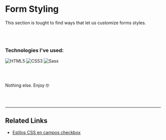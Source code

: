 # Form Styling

This section is tought to find ways that let us customize forms styles.

<br>
<br>

### Technologies I've used:
![HTML5](https://img.shields.io/badge/-HTML5-E34F26?style=flat-square&logo=html5&logoColor=white)
![CSS3](https://img.shields.io/badge/-CSS3-1572B6?style=flat-square&logo=css3&logoColor=white)
![Sass](https://img.shields.io/badge/-Sass-CC6699?style=flat-square&logo=sass&logoColor=white)

<br>

[//]: # (Close & Related Links)

<br>

Nothing else. Enjoy 🤓

<br>
<br>

---

## Related Links
* [Estilos CSS en campos checkbox](https://desarrolloweb.com/articulos/estilos-css-campos-checkbox)
